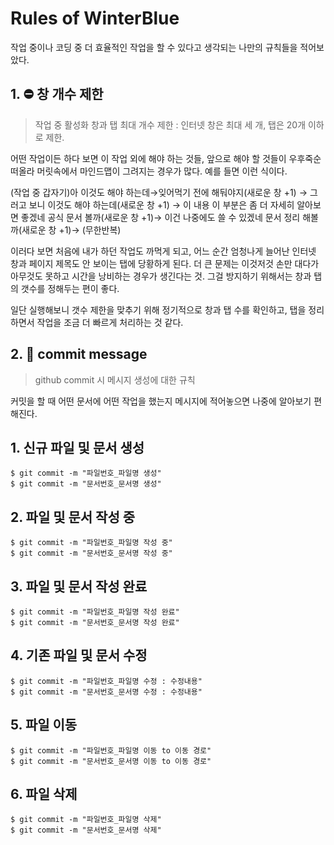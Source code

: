 # Rules of WinterBlue

작업 중이나 코딩 중 더 효율적인 작업을 할 수 있다고 생각되는 나만의 규칙들을 적어보았다. 



## 1.  :no_entry: 창 개수 제한

> 작업 중 활성화 창과 탭 최대 개수 제한 : 인터넷 창은 최대 세 개, 탭은 20개 이하로 제한.



어떤 작업이든 하다 보면 이 작업 외에 해야 하는 것들, 앞으로 해야 할 것들이 우후죽순 떠올라 머릿속에서 마인드맵이 그려지는 경우가 많다. 예를 들면 이런 식이다.

 

(작업 중 갑자기)아 이것도 해야 하는데→잊어먹기 전에 해둬야지(새로운 창 +1) → 그러고 보니 이것도 해야 하는데(새로운 창 +1) → 이 내용 이 부분은 좀 더 자세히 알아보면 좋겠네 공식 문서 볼까(새로운 창 +1)→ 이건 나중에도 쓸 수 있겠네 문서 정리 해볼까(새로운 창 +1)→ (무한반복)



이러다 보면 처음에 내가 하던 작업도 까먹게 되고, 어느 순간 엄청나게 늘어난 인터넷 창과 페이지 제목도 안 보이는 탭에 당황하게 된다. 더 큰 문제는 이것저것 손만 대다가 아무것도 못하고 시간을 낭비하는 경우가 생긴다는 것.  그걸 방지하기 위해서는 창과 탭의 갯수를 정해두는 편이 좋다. 

일단 실행해보니 갯수 제한을 맞추기 위해 정기적으로 창과 탭 수를 확인하고, 탭을 정리하면서 작업을 조금 더 빠르게 처리하는 것 같다. 



## 2. :speech_balloon: commit message 

> github commit 시 메시지 생성에 대한 규칙

커밋을 할 때 어떤 문서에 어떤 작업을 했는지 메시지에 적어놓으면 나중에 알아보기 편해진다. 



## 1. 신규 파일 및 문서 생성

```shell
$ git commit -m "파일번호_파일명 생성"
$ git commit -m "문서번호_문서명 생성"
```



## 2. 파일 및 문서 작성 중

```shell
$ git commit -m "파일번호_파일명 작성 중"
$ git commit -m "문서번호_문서명 작성 중"
```



## 3. 파일 및 문서 작성 완료

```shell
$ git commit -m "파일번호_파일명 작성 완료"
$ git commit -m "문서번호_문서명 작성 완료"
```



## 4. 기존 파일 및 문서 수정

```shell
$ git commit -m "파일번호_파일명 수정 : 수정내용"
$ git commit -m "문서번호_문서명 수정 : 수정내용"
```



## 5. 파일 이동

```shell
$ git commit -m "파일번호_파일명 이동 to 이동 경로"
$ git commit -m "문서번호_문서명 이동 to 이동 경로"
```



## 6. 파일 삭제

```shell
$ git commit -m "파일번호_파일명 삭제"
$ git commit -m "문서번호_문서명 삭제"
```

